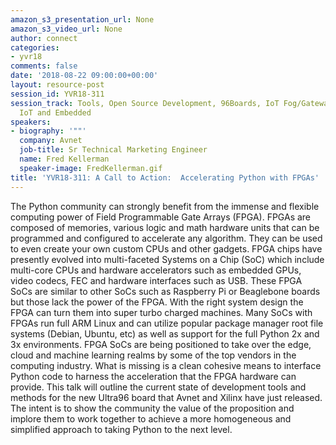```yaml
---
amazon_s3_presentation_url: None
amazon_s3_video_url: None
author: connect
categories:
- yvr18
comments: false
date: '2018-08-22 09:00:00+00:00'
layout: resource-post
session_id: YVR18-311
session_track: Tools, Open Source Development, 96Boards, IoT Fog/Gateway/Edge Computing,
  IoT and Embedded
speakers:
- biography: '""'
  company: Avnet
  job-title: Sr Technical Marketing Engineer
  name: Fred Kellerman
  speaker-image: FredKellerman.gif
title: 'YVR18-311: A Call to Action:  Accelerating Python with FPGAs'
---
```


The Python community can strongly benefit from the immense and flexible computing power of Field Programmable Gate Arrays (FPGA).  FPGAs are composed of memories, various logic and math hardware units that can be programmed and configured to accelerate any algorithm.  They can be used to even create your own custom CPUs and other gadgets.  FPGA chips have presently evolved into multi-faceted Systems on a Chip (SoC) which include multi-core CPUs and hardware accelerators such as embedded GPUs, video codecs, FEC and hardware interfaces such as USB.  These FPGA SoCs are similar to other SoCs such as Raspberry Pi or Beaglebone boards but those lack the power of the FPGA.  With the right system design the FPGA can turn them into super turbo charged machines.  Many SoCs with FPGAs run full ARM Linux and can utilize popular package manager root file systems (Debian, Ubuntu, etc) as well as support for the full Python 2x and 3x environments.  FPGA SoCs are being positioned to take over the edge, cloud and machine learning realms by some of the top vendors in the computing industry.  What is missing is a clean cohesive means to interface Python code to harness the acceleration that the FPGA hardware can provide.  This talk will outline the current state of development tools and methods for the new Ultra96 board that Avnet and Xilinx have just released. The intent is to show the community the value of the proposition and implore them to work together to achieve a more homogeneous and simplified approach to taking Python to the next level.